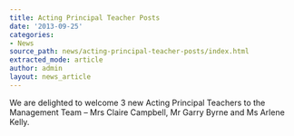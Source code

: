 ```yaml
---
title: Acting Principal Teacher Posts
date: '2013-09-25'
categories:
- News
source_path: news/acting-principal-teacher-posts/index.html
extracted_mode: article
author: admin
layout: news_article
---
```

We are delighted to welcome 3 new Acting Principal Teachers to the Management Team – Mrs Claire Campbell, Mr Garry Byrne and Ms Arlene Kelly.
